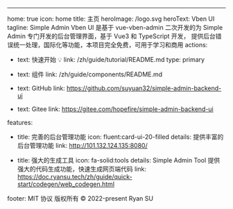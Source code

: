 ---

home: true
icon: home
title: 主页
heroImage: /logo.svg
heroText: Vben UI
tagline: Simple Admin Vben UI 是基于 vue-vben-admin 二次开发的为 Simple Admin 专门开发的后台管理界面，基于 Vue3 和 TypeScript 开发， 提供后台错误统一处理，国际化等功能，本项目完全免费，可用于学习和商用
actions:

- text: 快速开始 💡
  link: /zh/guide/tutorial/README.md
  type: primary

- text: 组件
  link: /zh/guide/components/README.md

- text: GitHub
  link: https://github.com/suyuan32/simple-admin-backend-ui

- text: Gitee
  link: https://gitee.com/hopefire/simple-admin-backend-ui

features:

- title: 完善的后台管理功能
  icon: fluent:card-ui-20-filled
  details: 提供丰富的后台管理功能
  link: http://101.132.124.135:8080/

- title: 强大的生成工具
  icon: fa-solid:tools
  details: Simple Admin Tool 提供强大的代码生成功能，快速生成网页端代码
  link: https://doc.ryansu.tech/zh/guide/quick-start/codegen/web_codegen.html

footer: MIT 协议 版权所有 © 2022-present Ryan SU
